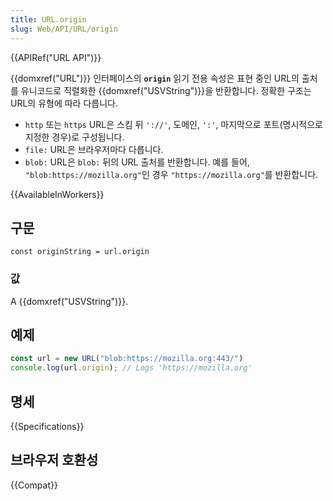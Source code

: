 ```yaml
---
title: URL.origin
slug: Web/API/URL/origin
---
```

{{APIRef("URL API")}}

{{domxref("URL")}} 인터페이스의 **`origin`** 읽기 전용 속성은 표현 중인 URL의 출처를 유니코드로 직렬화한 {{domxref("USVString")}}을 반환합니다. 정확한 구조는 URL의 유형에 따라 다릅니다.

- `http` 또는 `https` URL은 스킴 뒤 `'://'`, 도메인, `':'`, 마지막으로 포트(명시적으로 지정한 경우)로 구성됩니다.
- `file:` URL은 브라우저마다 다릅니다.
- `blob:` URL은 `blob:` 뒤의 URL 출처를 반환합니다. 예를 들어, `"blob:https://mozilla.org"`인 경우 `"https://mozilla.org"`를 반환합니다.

{{AvailableInWorkers}}

## 구문

    const originString = url.origin

### 값

A {{domxref("USVString")}}.

## 예제

```js
const url = new URL("blob:https://mozilla.org:443/")
console.log(url.origin); // Logs 'https://mozilla.org'
```

## 명세

{{Specifications}}

## 브라우저 호환성

{{Compat}}
